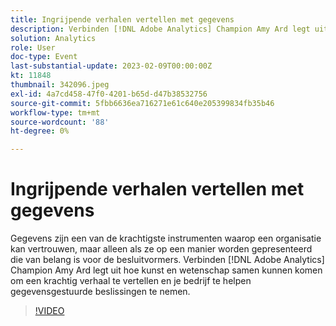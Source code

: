 ```yaml
---
title: Ingrijpende verhalen vertellen met gegevens
description: Verbinden [!DNL Adobe Analytics] Champion Amy Ard legt uit hoe kunst en wetenschap samen kunnen komen om een krachtig verhaal te vertellen en je bedrijf te helpen gegevensgestuurde beslissingen te nemen.
solution: Analytics
role: User
doc-type: Event
last-substantial-update: 2023-02-09T00:00:00Z
kt: 11848
thumbnail: 342096.jpeg
exl-id: 4a7cd458-47f0-4201-b65d-d47b38532756
source-git-commit: 5fbb6636ea716271e61c640e205399834fb35b46
workflow-type: tm+mt
source-wordcount: '88'
ht-degree: 0%

---
```


# Ingrijpende verhalen vertellen met gegevens

Gegevens zijn een van de krachtigste instrumenten waarop een organisatie kan vertrouwen, maar alleen als ze op een manier worden gepresenteerd die van belang is voor de besluitvormers. Verbinden [!DNL Adobe Analytics] Champion Amy Ard legt uit hoe kunst en wetenschap samen kunnen komen om een krachtig verhaal te vertellen en je bedrijf te helpen gegevensgestuurde beslissingen te nemen.

>[!VIDEO](https://video.tv.adobe.com/v/342096/?quality=12&learn=on)
